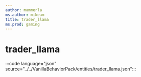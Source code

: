 ```yaml
---
author: mammerla
ms.author: mikeam
title: trader_llama
ms.prod: gaming
---
```


# trader_llama

:::code language="json" source="../../VanillaBehaviorPack/entities/trader_llama.json":::
